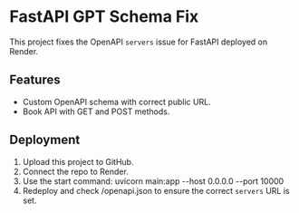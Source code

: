 # FastAPI GPT Schema Fix

This project fixes the OpenAPI `servers` issue for FastAPI deployed on Render.

## Features
- Custom OpenAPI schema with correct public URL.
- Book API with GET and POST methods.

## Deployment
1. Upload this project to GitHub.
2. Connect the repo to Render.
3. Use the start command:
   uvicorn main:app --host 0.0.0.0 --port 10000
4. Redeploy and check /openapi.json to ensure the correct `servers` URL is set.